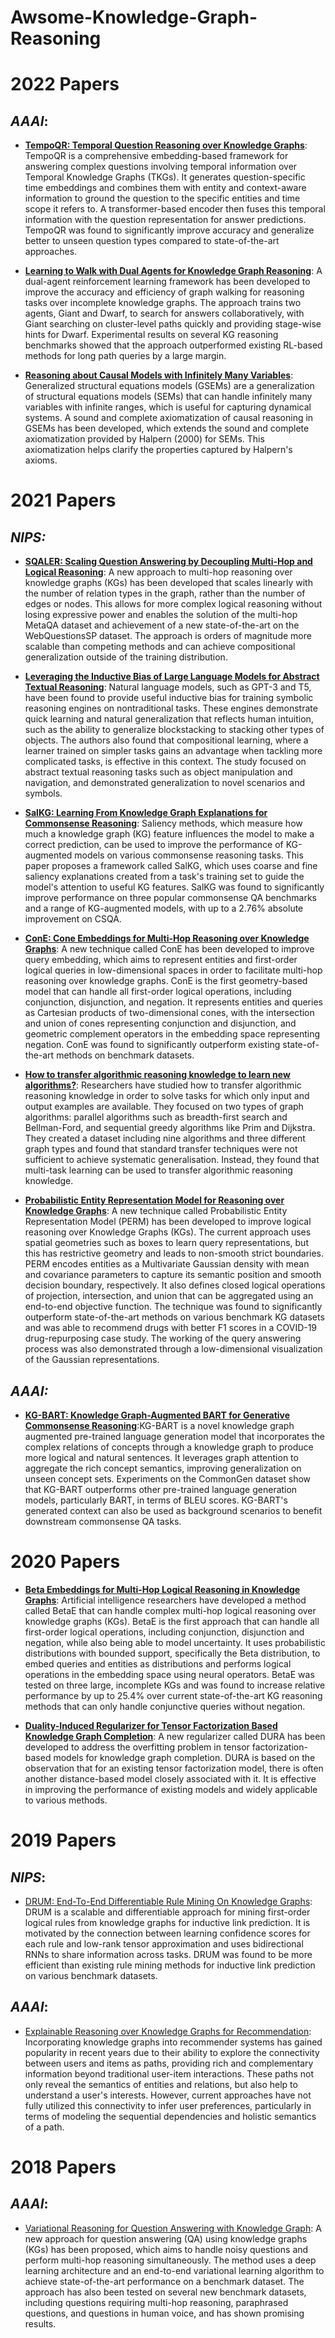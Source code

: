 # Awsome-Knowledge-Graph-Reasoning 
# 2022 Papers
## *AAAI*:
* [**TempoQR: Temporal Question Reasoning over Knowledge Graphs**](https://ojs.aaai.org/index.php/AAAI/article/view/20526/20285): TempoQR is a comprehensive embedding-based framework for answering complex questions involving temporal information over Temporal Knowledge Graphs (TKGs). It generates question-specific time embeddings and combines them with entity and context-aware information to ground the question to the specific entities and time scope it refers to. A transformer-based encoder then fuses this temporal information with the question representation for answer predictions. TempoQR was found to significantly improve accuracy and generalize better to unseen question types compared to state-of-the-art approaches.

* [**Learning to Walk with Dual Agents for Knowledge Graph Reasoning**](https://ojs.aaai.org/index.php/AAAI/article/view/20538/20297): A dual-agent reinforcement learning framework has been developed to improve the accuracy and efficiency of graph walking for reasoning tasks over incomplete knowledge graphs. The approach trains two agents, Giant and Dwarf, to search for answers collaboratively, with Giant searching on cluster-level paths quickly and providing stage-wise hints for Dwarf. Experimental results on several KG reasoning benchmarks showed that the approach outperformed existing RL-based methods for long path queries by a large margin.

* [**Reasoning about Causal Models with Infinitely Many Variables**](https://ojs.aaai.org/index.php/AAAI/article/view/20508/20267): Generalized structural equations models (GSEMs) are a generalization of structural equations models (SEMs) that can handle infinitely many variables with infinite ranges, which is useful for capturing dynamical systems. A sound and complete axiomatization of causal reasoning in GSEMs has been developed, which extends the sound and complete axiomatization provided by Halpern (2000) for SEMs. This axiomatization helps clarify the properties captured by Halpern's axioms.


# 2021 Papers
## *NIPS:*
* [**SQALER: Scaling Question Answering by Decoupling Multi-Hop and Logical Reasoning**](https://papers.nips.cc/paper/2021/file/68bd22864919297c8c8a8c32378e89b4-Paper.pdf): A new approach to multi-hop reasoning over knowledge graphs (KGs) has been developed that scales linearly with the number of relation types in the graph, rather than the number of edges or nodes. This allows for more complex logical reasoning without losing expressive power and enables the solution of the multi-hop MetaQA dataset and achievement of a new state-of-the-art on the WebQuestionsSP dataset. The approach is orders of magnitude more scalable than competing methods and can achieve compositional generalization outside of the training distribution.

* [**Leveraging the Inductive Bias of Large Language Models for Abstract Textual Reasoning**](https://papers.nips.cc/paper/2021/file/8e08227323cd829e449559bb381484b7-Paper.pdf): Natural language models, such as GPT-3 and T5, have been found to provide useful inductive bias for training symbolic reasoning engines on nontraditional tasks. These engines demonstrate quick learning and natural generalization that reflects human intuition, such as the ability to generalize blockstacking to stacking other types of objects. The authors also found that compositional learning, where a learner trained on simpler tasks gains an advantage when tackling more complicated tasks, is effective in this context. The study focused on abstract textual reasoning tasks such as object manipulation and navigation, and demonstrated generalization to novel scenarios and symbols.

* [**SalKG: Learning From Knowledge Graph Explanations for Commonsense Reasoning**](https://proceedings.neurips.cc/paper/2021/file/9752d873fa71c19dc602bf2a0696f9b5-Paper.pdf): Saliency methods, which measure how much a knowledge graph (KG) feature influences the model to make a correct prediction, can be used to improve the performance of KG-augmented models on various commonsense reasoning tasks. This paper proposes a framework called SalKG, which uses coarse and fine saliency explanations created from a task's training set to guide the model's attention to useful KG features. SalKG was found to significantly improve performance on three popular commonsense QA benchmarks and a range of KG-augmented models, with up to a 2.76% absolute improvement on CSQA.

* [**ConE: Cone Embeddings for Multi-Hop Reasoning over Knowledge Graphs**](https://proceedings.neurips.cc/paper/2021/file/a0160709701140704575d499c997b6ca-Paper.pdf): A new technique called ConE has been developed to improve query embedding, which aims to represent entities and first-order logical queries in low-dimensional spaces in order to facilitate multi-hop reasoning over knowledge graphs. ConE is the first geometry-based model that can handle all first-order logical operations, including conjunction, disjunction, and negation. It represents entities and queries as Cartesian products of two-dimensional cones, with the intersection and union of cones representing conjunction and disjunction, and geometric complement operators in the embedding space representing negation. ConE was found to significantly outperform existing state-of-the-art methods on benchmark datasets.

* [**How to transfer algorithmic reasoning knowledge to learn new algorithms?**](https://papers.nips.cc/paper/2021/file/a2802cade04644083dcde1c8c483ed9a-Paper.pdf): Researchers have studied how to transfer algorithmic reasoning knowledge in order to solve tasks for which only input and output examples are available. They focused on two types of graph algorithms: parallel algorithms such as breadth-first search and Bellman-Ford, and sequential greedy algorithms like Prim and Dijkstra. They created a dataset including nine algorithms and three different graph types and found that standard transfer techniques were not sufficient to achieve systematic generalisation. Instead, they found that multi-task learning can be used to transfer algorithmic reasoning knowledge.

* [**Probabilistic Entity Representation Model for Reasoning over Knowledge Graphs**](https://papers.nips.cc/paper/2021/file/c4d2ce3f3ebb5393a77c33c0cd95dc93-Paper.pdf): A new technique called Probabilistic Entity Representation Model (PERM) has been developed to improve logical reasoning over Knowledge Graphs (KGs). The current approach uses spatial geometries such as boxes to learn query representations, but this has restrictive geometry and leads to non-smooth strict boundaries. PERM encodes entities as a Multivariate Gaussian density with mean and covariance parameters to capture its semantic position and smooth decision boundary, respectively. It also defines closed logical operations of projection, intersection, and union that can be aggregated using an end-to-end objective function. The technique was found to significantly outperform state-of-the-art methods on various benchmark KG datasets and was able to recommend drugs with better F1 scores in a COVID-19 drug-repurposing case study. The working of the query answering process was also demonstrated through a low-dimensional visualization of the Gaussian representations.

## *AAAI:*
* [**KG-BART: Knowledge Graph-Augmented BART for Generative Commonsense Reasoning**](https://ojs.aaai.org/index.php/AAAI/article/view/16796/16603):KG-BART is a novel knowledge graph augmented pre-trained language generation model that incorporates the complex relations of concepts through a knowledge graph to produce more logical and natural sentences. It leverages graph attention to aggregate the rich concept semantics, improving generalization on unseen concept sets. Experiments on the CommonGen dataset show that KG-BART outperforms other pre-trained language generation models, particularly BART, in terms of BLEU scores. KG-BART's generated context can also be used as background scenarios to benefit downstream commonsense QA tasks.
# 2020 Papers

* [**Beta Embeddings for Multi-Hop Logical Reasoning in Knowledge Graphs**](https://papers.nips.cc/paper/2020/file/e43739bba7cdb577e9e3e4e42447f5a5-Paper.pdf): Artificial intelligence researchers have developed a method called BetaE that can handle complex multi-hop logical reasoning over knowledge graphs (KGs). BetaE is the first approach that can handle all first-order logical operations, including conjunction, disjunction and negation, while also being able to model uncertainty. It uses probabilistic distributions with bounded support, specifically the Beta distribution, to embed queries and entities as distributions and performs logical operations in the embedding space using neural operators. BetaE was tested on three large, incomplete KGs and was found to increase relative performance by up to 25.4% over current state-of-the-art KG reasoning methods that can only handle conjunctive queries without negation.

* [**Duality-Induced Regularizer for Tensor Factorization Based Knowledge Graph Completion**](https://papers.nips.cc/paper/2020/file/f6185f0ef02dcaec414a3171cd01c697-Paper.pdf): A new regularizer called DURA has been developed to address the overfitting problem in tensor factorization-based models for knowledge graph completion. DURA is based on the observation that for an existing tensor factorization model, there is often another distance-based model closely associated with it. It is effective in improving the performance of existing models and widely applicable to various methods.
# 2019 Papers
## *NIPS*:
* [DRUM: End-To-End Differentiable Rule Mining On Knowledge Graphs](https://papers.nips.cc/paper/2019/file/0c72cb7ee1512f800abe27823a792d03-Paper.pdf): DRUM is a scalable and differentiable approach for mining first-order logical rules from knowledge graphs for inductive link prediction. It is motivated by the connection between learning confidence scores for each rule and low-rank tensor approximation and uses bidirectional RNNs to share information across tasks. DRUM was found to be more efficient than existing rule mining methods for inductive link prediction on various benchmark datasets.

## *AAAI*:
* [Explainable Reasoning over Knowledge Graphs for Recommendation](https://ojs.aaai.org/index.php/AAAI/article/view/4470/4348): Incorporating knowledge graphs into recommender systems has gained popularity in recent years due to their ability to explore the connectivity between users and items as paths, providing rich and complementary information beyond traditional user-item interactions. These paths not only reveal the semantics of entities and relations, but also help to understand a user's interests. However, current approaches have not fully utilized this connectivity to infer user preferences, particularly in terms of modeling the sequential dependencies and holistic semantics of a path.
# 2018 Papers

## *AAAI*: 
* [Variational Reasoning for Question Answering with Knowledge Graph](https://ojs.aaai.org/index.php/AAAI/article/view/12057/11916): A new approach for question answering (QA) using knowledge graphs (KGs) has been proposed, which aims to handle noisy questions and perform multi-hop reasoning simultaneously. The method uses a deep learning architecture and an end-to-end variational learning algorithm to achieve state-of-the-art performance on a benchmark dataset. The approach has also been tested on several new benchmark datasets, including questions requiring multi-hop reasoning, paraphrased questions, and questions in human voice, and has shown promising results.
